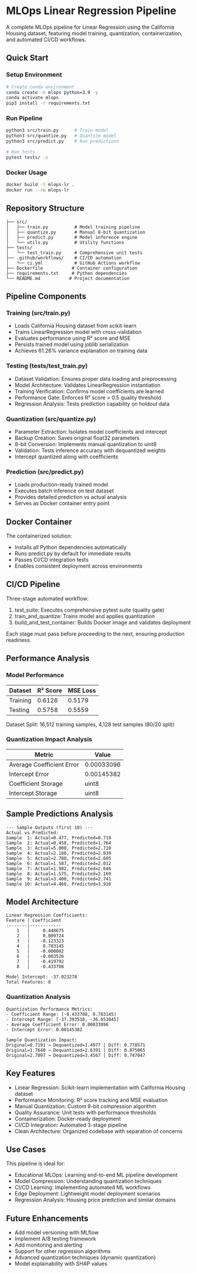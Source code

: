 # MLOps Linear Regression Pipeline

A complete MLOps pipeline for Linear Regression using the California Housing dataset, featuring model training, quantization, containerization, and automated CI/CD workflows.

## Quick Start

### Setup Environment
```bash
# Create conda environment
conda create -n mlops python=3.9 -y
conda activate mlops
pip3 install -r requirements.txt
```

### Run Pipeline
```bash
python3 src/train.py      # Train model
python3 src/quantize.py   # Quantize model  
python3 src/predict.py    # Run predictions

# Run tests
pytest tests/ -v
```

### Docker Usage
```bash
docker build -t mlops-lr .
docker run --rm mlops-lr
```

## Repository Structure

```
├── src/
│   ├── train.py          # Model training pipeline
│   ├── quantize.py       # Manual 8-bit quantization
│   ├── predict.py        # Model inference engine
│   └── utils.py          # Utility functions
├── tests/
│   └── test_train.py     # Comprehensive unit tests
├── .github/workflows/    # CI/CD automation
│   └── ci.yml            # GitHub Actions workflow
├── Dockerfile           # Container configuration
├── requirements.txt     # Python dependencies
└── README.md           # Project documentation
```

## Pipeline Components

### Training (src/train.py)
- Loads California Housing dataset from scikit-learn
- Trains LinearRegression model with cross-validation
- Evaluates performance using R² score and MSE
- Persists trained model using joblib serialization
- Achieves 61.26% variance explanation on training data

### Testing (tests/test_train.py)
- Dataset Validation: Ensures proper data loading and preprocessing
- Model Architecture: Validates LinearRegression instantiation
- Training Verification: Confirms model coefficients are learned
- Performance Gate: Enforces R² score > 0.5 quality threshold
- Regression Analysis: Tests prediction capability on holdout data

### Quantization (src/quantize.py)
- Parameter Extraction: Isolates model coefficients and intercept
- Backup Creation: Saves original float32 parameters
- 8-bit Conversion: Implements manual quantization to uint8
- Validation: Tests inference accuracy with dequantized weights
- Intercept quantized along with coefficients

### Prediction (src/predict.py)
- Loads production-ready trained model
- Executes batch inference on test dataset
- Provides detailed prediction vs actual analysis
- Serves as Docker container entry point

## Docker Container

The containerized solution:
- Installs all Python dependencies automatically
- Runs predict.py by default for immediate results
- Passes CI/CD integration tests
- Enables consistent deployment across environments

## CI/CD Pipeline

Three-stage automated workflow:

1. test_suite: Executes comprehensive pytest suite (quality gate)
2. train_and_quantize: Trains model and applies quantization
3. build_and_test_container: Builds Docker image and validates deployment

Each stage must pass before proceeding to the next, ensuring production readiness.

## Performance Analysis

### Model Performance
| Dataset | R² Score | MSE Loss |
|---------|----------|----------|
| Training | 0.6126 | 0.5179 |
| Testing | 0.5758 | 0.5559 |

Dataset Split: 16,512 training samples, 4,128 test samples (80/20 split)

### Quantization Impact Analysis
| Metric | Value |
|--------|-------|
| Average Coefficient Error | 0.00033096 |
| Intercept Error | 0.00145382 |
| Coefficient Storage | uint8 |
| Intercept Storage | uint8 |

## Sample Predictions Analysis

```
--- Sample Outputs (first 10) ---
Actual vs Predicted:
Sample  1: Actual=0.477, Predicted=0.719
Sample  2: Actual=0.458, Predicted=1.764
Sample  3: Actual=5.000, Predicted=2.710
Sample  4: Actual=2.186, Predicted=2.839
Sample  5: Actual=2.780, Predicted=2.605
Sample  6: Actual=1.587, Predicted=2.012
Sample  7: Actual=1.982, Predicted=2.646
Sample  8: Actual=1.575, Predicted=2.169
Sample  9: Actual=3.400, Predicted=2.741
Sample 10: Actual=4.466, Predicted=3.916
```

## Model Architecture

```
Linear Regression Coefficients:
Feature | Coefficient
--------|------------
    1   |     0.448675
    2   |     0.009724
    3   |    -0.123323
    4   |     0.783145
    5   |    -0.000002
    6   |    -0.003526
    7   |    -0.419792
    8   |    -0.433708

Model Intercept: -37.023278
Total Features: 8
```

### Quantization Analysis
```
Quantization Performance Metrics:
- Coefficient Range: [-0.433708, 0.783145]
- Intercept Range: [-37.393510, -36.653045]
- Average Coefficient Error: 0.00033096
- Intercept Error: 0.00145382

Sample Quantization Impact:
Original=0.7191 → Dequantized=1.4977 | Diff: 0.778571
Original=1.7640 → Dequantized=2.6391 | Diff: 0.875065  
Original=2.7097 → Dequantized=3.4567 | Diff: 0.747047
```

## Key Features

- Linear Regression: Scikit-learn implementation with California Housing dataset
- Performance Monitoring: R² score tracking and MSE evaluation
- Manual Quantization: Custom 8-bit compression algorithm
- Quality Assurance: Unit tests with performance thresholds
- Containerization: Docker-ready deployment
- CI/CD Integration: Automated 3-stage pipeline
- Clean Architecture: Organized codebase with separation of concerns

## Use Cases

This pipeline is ideal for:
- Educational MLOps: Learning end-to-end ML pipeline development
- Model Compression: Understanding quantization techniques
- CI/CD Learning: Implementing automated ML workflows
- Edge Deployment: Lightweight model deployment scenarios
- Regression Analysis: Housing price prediction and similar domains

## Future Enhancements

- Add model versioning with MLflow
- Implement A/B testing framework
- Add monitoring and alerting
- Support for other regression algorithms
- Advanced quantization techniques (dynamic quantization)
- Model explainability with SHAP values